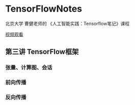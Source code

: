 # TensorFlowNotes
北京大学 曹健老师的 《人工智能实践：Tensorflow笔记》课程

[视频观看](<https://www.icourse163.org/course/PKU-1002536002>)



## 第三讲 TensorFlow框架

### 张量、计算图、会话

### 前向传播

### 反向传播

